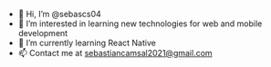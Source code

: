 - 👋 Hi, I’m @sebascs04
- 👀 I’m interested in learning new technologies for web and mobile development
- 🌱 I’m currently learning React Native
- 📫 Contact me at sebastiancamsal2021@gmail.com

<!---
sebascs04/sebascs04 is a ✨ special ✨ repository because its `README.md` (this file) appears on your GitHub profile.
You can click the Preview link to take a look at your changes.
--->
